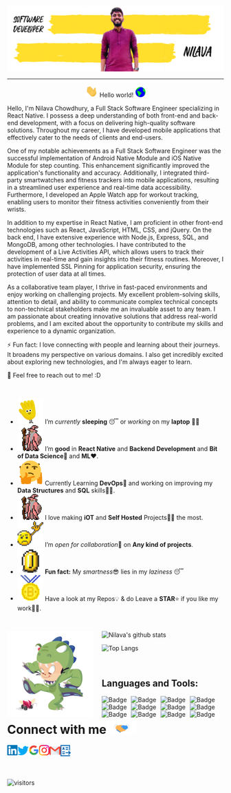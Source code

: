 <img src="https://raw.githubusercontent.com/nilava/nilava/master/Assets/banner.png"/>
<hr></hr>
<p align="center">
<img src="https://github.com/nilava/nilava/blob/master/Assets/Hi.gif" width="29px"> Hello world!&nbsp;<img src="https://github.com/nilava/nilava/blob/master/Assets/Earth.gif" width="24px">
</p>
<p>
Hello, I'm Nilava Chowdhury, a Full Stack Software Engineer specializing in React Native. I possess a deep understanding of both front-end and back-end development, with a focus on delivering high-quality software solutions. Throughout my career, I have developed mobile applications that effectively cater to the needs of clients and end-users.

One of my notable achievements as a Full Stack Software Engineer was the successful implementation of Android Native Module and iOS Native Module for step counting. This enhancement significantly improved the application's functionality and accuracy. Additionally, I integrated third-party smartwatches and fitness trackers into mobile applications, resulting in a streamlined user experience and real-time data accessibility. Furthermore, I developed an Apple Watch app for workout tracking, enabling users to monitor their fitness activities conveniently from their wrists.

In addition to my expertise in React Native, I am proficient in other front-end technologies such as React, JavaScript, HTML, CSS, and jQuery. On the back end, I have extensive experience with Node.js, Express, SQL, and MongoDB, among other technologies. I have contributed to the development of a Live Activities API, which allows users to track their activities in real-time and gain insights into their fitness routines. Moreover, I have implemented SSL Pinning for application security, ensuring the protection of user data at all times.

As a collaborative team player, I thrive in fast-paced environments and enjoy working on challenging projects. My excellent problem-solving skills, attention to detail, and ability to communicate complex technical concepts to non-technical stakeholders make me an invaluable asset to any team. I am passionate about creating innovative solutions that address real-world problems, and I am excited about the opportunity to contribute my skills and experience to a dynamic organization.

⚡ Fun fact: I love connecting with people and learning about their journeys. It broadens my perspective on various domains. I also get incredibly excited about exploring new technologies, and I'm always eager to learn.

💬 Feel free to reach out to me! :D
</p>

<br>

- <img alt="GIF" src="https://github.com/nilava/nilava/blob/master/Assets/wave.gif" width="60px" /> I’m _currently_ **sleeping** 😴 or _working_ on my **laptop** 👨‍💻
- <img alt="GIF" src="https://github.com/nilava/nilava/blob/master/Assets/gandalf_parrot.gif" width="60px" /> I’m **good** in **React Native** and **Backend Development** and **Bit of Data Science**💪 and **ML**❤️.
- <img alt="GIF" src="https://github.com/nilava/nilava/blob/master/Assets/hmm.gif" width="60px" /> Currently Learning **DevOps**🤯 and working on improving my **Data Structures** and **SQL** skills👨‍💻.
- <img alt="GIF" src="https://github.com/nilava/nilava/blob/master/Assets/gandalf_parrot.gif" width="60px" /> I love making **iOT** and **Self Hosted** Projects👨‍💻 the most.
- <img alt="GIF" src="https://github.com/nilava/nilava/blob/master/Assets/headbang.gif" width="60px" /> I’m *open for collaboration*🧠 on **Any kind of projects**.
- <img alt="GIF" src="https://github.com/nilava/nilava/blob/master/Assets/coin.gif" width="60px" /> **Fun fact:** My *smartness*😎 lies in my _laziness_ 😴
- <img alt="GIF" src="https://github.com/nilava/nilava/blob/master/Assets/Medal.gif" width="60px" /> Have a look at my Repos💡 & do Leave a **STAR**⭐️ if you like my work👨‍💻.
  <br>

<!-- ## Spotify Playing 🎧

[![spotify-github-profile](https://spotify-github-profile.vercel.app/api/view?uid=uvxwn2qg3d5uwvuwmdwikpdl4&cover_image=true&theme=novatorem&bar_color=53b14f&bar_color_cover=true)](https://spotify-github-profile.vercel.app/api/view?uid=uvxwn2qg3d5uwvuwmdwikpdl4&redirect=true) -->

<br>

![Nilava's github stats](https://github-readme-stats.vercel.app/api?username=nilava&count_private=true&show_icons=true&theme=radical&include_all_commits=true)<img src="https://github.com/nilava/nilava/blob/master/Assets/dinotocat.png" alt="dinotocat" style="float: left; margin-right: 20px;" width="200px" />

![Top Langs](https://github-readme-stats.vercel.app/api/top-langs/?username=nilava&layout=compact&theme=radical)

<br>

## Languages and Tools:

<img alt="Badge" style="float: left; margin-right: 10px;" src="https://img.shields.io/badge/python%20-%2314354C.svg?&style=for-the-badge&logo=python&logoColor=white"/> <img alt="Badge" style="float: left; margin-right: 10px;"  src="https://img.shields.io/badge/html5%20-%23E34F26.svg?&style=for-the-badge&logo=html5&logoColor=white"/> <img alt="Badge" style="float: left; margin-right: 10px;"  src="https://img.shields.io/badge/css3%20-%231572B6.svg?&style=for-the-badge&logo=css3&logoColor=white"/> <img alt="Badge" style="float: left; margin-right: 10px;" src="https://img.shields.io/badge/react%20-%2320232a.svg?&style=for-the-badge&logo=react&logoColor=%2361DAFB"/> <img alt="Badge" style="float: left; margin-right: 10px;"  src ="https://img.shields.io/badge/Jupyter_Notebook%20-%23F37626.svg?&style=for-the-badge&logo=jupyter&logoColor=white"/> <img alt="Badge" style="float: left; margin-right: 10px;"  src="https://img.shields.io/badge/javascript%20-%23323330.svg?&style=for-the-badge&logo=javascript&logoColor=%23F7DF1E"/> <img alt="Badge" style="float: left; margin-right: 10px;"  src="https://img.shields.io/badge/node.js%20-%2343853D.svg?&style=for-the-badge&logo=node.js&logoColor=white"/> <img alt="Badge" style="float: left; margin-right: 10px;"  src="https://img.shields.io/badge/bootstrap%20-%23563D7C.svg?&style=for-the-badge&logo=bootstrap&logoColor=white"/> <img alt="Badge" style="float: left; margin-right: 10px;"  src ="https://img.shields.io/badge/MongoDB-%234ea94b.svg?&style=for-the-badge&logo=mongodb&logoColor=white"/> <img alt="Badge" style="float: left; margin-right: 10px;"  src="https://img.shields.io/badge/git%20-%23F05033.svg?&style=for-the-badge&logo=git&logoColor=white"/> <img alt="Badge" style="float: left; margin-right: 10px;"  src="https://img.shields.io/badge/shell_script%20-%23121011.svg?&style=for-the-badge&logo=gnu-bash&logoColor=white"/> <img alt="Badge" style="float: left; margin-right: 10px;"  src="https://img.shields.io/badge/OpenCV%20-%23FFBB00.svg?&style=for-the-badge&logo=Canonical&logoColor=white"/>

<br>
<!-- <img src="https://github.com/nilava/nilava/blob/master/Assets/Animation.gif" alt="Developer" style="float: left;" width="700px"> -->

# Connect with me<img src="https://github.com/nilava/nilava/blob/master/Assets/Handshake.gif" height="32px">

  <a href="https://www.linkedin.com/in/nilava/">
    <img align="left" alt="Nilava Chowdhury | Linkedin" width="24px" src="https://github.com/nilava/nilava/blob/master/Assets/Linkedin.svg" />
  </a> &nbsp;&nbsp;
  <a href="https://twitter.com/nilava99">
    <img align="left" alt="Nilava Chowdhury | Twitter" width="26px" src="https://github.com/nilava/nilava/blob/master/Assets/Twitter.svg" />
  </a> &nbsp;&nbsp;
  <a href="https://g.dev/nilava">
    <img align="left" alt="Nilava Chowdhury | Google" width="24px" src="https://github.com/nilava/nilava/blob/master/Assets/google.png" />
  </a> &nbsp;&nbsp;
  <a href="https://www.instagram.com/nilavachowdhury/">
    <img align="left" alt="Nilava Chowdhury | Instagram" width="24px" src="https://github.com/nilava/nilava/blob/master/Assets/Instagram.svg" />
  </a> &nbsp;&nbsp;
  <a href="mailto:nilava@stepsetgo.com">
    <img align="left" alt="Nilava Chowdhury | Gmail" width="26px" src="https://github.com/nilava/nilava/blob/master/Assets/Gmail.svg" />
  </a> &nbsp;&nbsp;
  <a href="#">
    <img align="left" alt="Nilava Chowdhury | Gmail" width="24px" src="https://github.com/nilava/nilava/blob/master/Assets/resume.png" />
  </a> &nbsp;&nbsp;

<br><br>


![visitors](https://visitor-badge.laobi.icu/badge?page_id=nilava)
